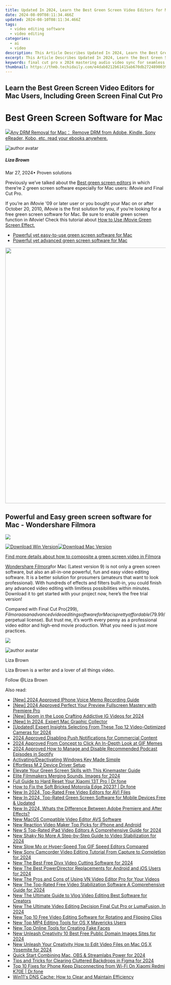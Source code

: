 ```yaml
---
title: Updated In 2024, Learn the Best Green Screen Video Editors for Mac Users, Including Green Screen Final Cut Pro
date: 2024-08-09T08:11:34.466Z
updated: 2024-08-10T08:11:34.466Z
tags: 
  - video editing software
  - video editing
categories: 
  - ai
  - video
description: This Article Describes Updated In 2024, Learn the Best Green Screen Video Editors for Mac Users, Including Green Screen Final Cut Pro
excerpt: This Article Describes Updated In 2024, Learn the Best Green Screen Video Editors for Mac Users, Including Green Screen Final Cut Pro
keywords: final cut pro x 2024 mastering audio video sync for seamless edits,uncover the best green screen software for mac video editing,the great debate final cut pro vs lumafusion for video editing,discover the best free green screen apps for mobile video editing,best free green screen video editing apps for android and ios users,learn the best green screen video editors for mac users including green screen final cut pro,lumafusion or final cut pro the battle for video editing supremacy
thumbnail: https://thmb.techidaily.com/e4dab8212b61415ab670db2724890039dc218886423e579644f1092e23638fe5.jpg
---
```


## Learn the Best Green Screen Video Editors for Mac Users, Including Green Screen Final Cut Pro

# Best Green Screen Software for Mac

<!-- affiliate ads begin -->
<a href="https://secure.2checkout.com/order/checkout.php?PRODS=4600114&QTY=1&AFFILIATE=108875&CART=1"><img src="https://www.epubor.com/images/drm-removal-feature2.png" border="0">Any DRM Removal for Mac： Remove DRM from Adobe, Kindle, Sony eReader, Kobo, etc, read your ebooks anywhere.</a>
<!-- affiliate ads end -->
![author avatar](https://lh5.googleusercontent.com/-AIMmjowaFs4/AAAAAAAAAAI/AAAAAAAAABc/Y5UmwDaI7HU/s250-c-k/photo.jpg)

##### Liza Brown

 Mar 27, 2024• Proven solutions

Previously we’ve talked about the [Best green screen editors](https://tools.techidaily.com/wondershare/filmora/download/) in which there’re 2 green screen software especially for Mac users: iMovie and Final Cut Pro.

If you’re an iMovie '09 or later user or you bought your Mac on or after October 20, 2010, iMovie is the first solution for you, if you’re looking for a free green screen software for Mac. Be sure to enable green screen function in iMovie! Check this tutorial about [How to Use iMovie Green Screen Effect.](https://tools.techidaily.com/wondershare/filmora/download/)

* [Powerful yet easy-to-use green screen software for Mac](#part1)
* [Powerful yet advanced green screen software for Mac](#part2)

<!-- affiliate ads begin -->
<a href="https://aspironcom.sjv.io/c/5597632/1941789/21554" target="_top" id="1941789"><img src="//a.impactradius-go.com/display-ad/21554-1941789" border="0" alt="" width="650" height="800"/></a><img height="0" width="0" src="https://imp.pxf.io/i/5597632/1941789/21554" style="position:absolute;visibility:hidden;" border="0" />
<!-- affiliate ads end -->
## Powerful and Easy green screen software for Mac - Wondershare Filmora

<!-- affiliate ads begin -->
<a href="https://store.absolute.com/order/checkout.php?PRODS=4601998&QTY=1&AFFILIATE=108875&CART=1"><img src="https://secure.avangate.com/images/merchant/ef70e26a0b5da778eda3f48014d087cd/728x90_larger-shield.jpg" border="0"></a>
<!-- affiliate ads end -->
[![Download Win Version](https://images.wondershare.com/filmora/guide/download-btn-win.jpg)](https://tools.techidaily.com/wondershare/filmora/download/)[![Download Mac Version](https://images.wondershare.com/filmora/guide/download-btn-mac.jpg)](https://tools.techidaily.com/wondershare/filmora/download/)

[Find more details about how to composite a green screen video in Filmora](https://tools.techidaily.com/wondershare/filmora/download/)

[Wondershare Filmora](https://tools.techidaily.com/wondershare/filmora/download/)for Mac (Latest version 9) is not only a green screen software, but also an all-in-one powerful, fun and easy video editing software. It is a better solution for prosumers (amateurs that want to look professional). With hundreds of effects and filters built-in, you could finish any advanced video editing with limitless possibilities within minutes. Download it to get started with your project now, here’s the free trial version!

Compared with Final Cut Pro($299), Filmora as an advanced video editing software for Mac is pretty affordable ($79.99/perpetual license). But trust me, it’s worth every penny as a professional video editor and high-end movie production. What you need is just more practices.

<!-- affiliate ads begin -->
<a href="https://store.movavi.com/affiliate.php?ACCOUNT=MOVAVI&AFFILIATE=108875&PATH=https%3A%2F%2Fwww.movavi.com%3FAFFILIATE%3D108875%26RESOURCE%3DMovavi%2BVideo%2BConverter%2BBox"><img src="https://mcusercontent.com/0885a03ded3d480dca9287f12/images/8020c1dc-518e-3bdf-6e7b-e6d1bdf1597b.jpg" border="0"></a>
<!-- affiliate ads end -->
![author avatar](https://lh5.googleusercontent.com/-AIMmjowaFs4/AAAAAAAAAAI/AAAAAAAAABc/Y5UmwDaI7HU/s250-c-k/photo.jpg)

Liza Brown

Liza Brown is a writer and a lover of all things video.

Follow @Liza Brown

<span class="atpl-alsoreadstyle">Also read:</span>
<div><ul>
<li><a href="https://screen-video-capture.techidaily.com/new-2024-approved-iphone-voice-memo-recording-guide/"><u>[New] 2024 Approved  IPhone Voice Memo Recording Guide</u></a></li>
<li><a href="https://fox-glue.techidaily.com/new-2024-approved-perfect-your-preview-fullscreen-mastery-with-premiere-pro/"><u>[New] 2024 Approved  Perfect Your Preview  Fullscreen Mastery with Premiere Pro</u></a></li>
<li><a href="https://instagram-clips.techidaily.com/new-boom-in-the-loop-crafting-addictive-ig-videos-for-2024/"><u>[New] Boom in the Loop  Crafting Addictive IG Videos for 2024</u></a></li>
<li><a href="https://digital-screen-recording.techidaily.com/new-in-2024-expert-mac-graphic-collector/"><u>[New] In 2024, Expert Mac Graphic Collector</u></a></li>
<li><a href="https://facebook-video-footage.techidaily.com/updated-expert-insights-selecting-from-these-top-12-video-optimized-cameras-for-2024/"><u>[Updated] Expert Insights  Selecting From These Top 12 Video-Optimized Cameras for 2024</u></a></li>
<li><a href="https://facebook-videos.techidaily.com/2024-approved-disabling-push-notifications-for-commercial-content/"><u>2024 Approved  Disabling Push Notifications for Commercial Content</u></a></li>
<li><a href="https://some-skills.techidaily.com/2024-approved-from-concept-to-click-an-in-depth-look-at-gif-memes/"><u>2024 Approved  From Concept to Click  An In-Depth Look at GIF Memes</u></a></li>
<li><a href="https://fox-cloud.techidaily.com/2024-approved-how-to-manage-and-disable-recommended-podcast-episodes-in-spotify/"><u>2024 Approved  How to Manage and Disable Recommended Podcast Episodes in Spotify</u></a></li>
<li><a href="https://win11-tips.techidaily.com/activatingdeactivating-windows-key-made-simple/"><u>Activating/Deactivating Windows Key Made Simple</u></a></li>
<li><a href="https://driver-install.techidaily.com/effortless-m2-device-driver-setup/"><u>Effortless M.2 Device Driver Setup</u></a></li>
<li><a href="https://fox-http.techidaily.com/elevate-your-green-screen-skills-with-this-kinemaster-guide/"><u>Elevate Your Green Screen Skills with This Kinemaster Guide</u></a></li>
<li><a href="https://youtube-data.techidaily.com/-filmmakers-merging-sounds-images-for-2024/"><u>Elite Filmmakers Merging Sounds, Images for 2024</u></a></li>
<li><a href="https://techidaily.com/full-guide-to-hard-reset-your-xiaomi-13t-pro-drfone-by-drfone-reset-android-reset-android/"><u>Full Guide to Hard Reset Your Xiaomi 13T Pro | Dr.fone</u></a></li>
<li><a href="https://fix-guide.techidaily.com/how-to-fix-the-soft-bricked-motorola-edge-2023-drfone-by-drfone-fix-android-problems-fix-android-problems/"><u>How to Fix the Soft Bricked Motorola Edge 2023? | Dr.fone</u></a></li>
<li><a href="https://smart-video-editing.techidaily.com/new-in-2024-top-rated-free-video-editors-for-avi-files/"><u>New In 2024, Top-Rated Free Video Editors for AVI Files</u></a></li>
<li><a href="https://smart-video-editing.techidaily.com/new-in-2024-top-rated-green-screen-software-for-mobile-devices-free-and-updated/"><u>New In 2024, Top-Rated Green Screen Software for Mobile Devices Free & Updated</u></a></li>
<li><a href="https://smart-video-editing.techidaily.com/new-in-2024-whats-the-difference-between-adobe-premiere-and-after-effects/"><u>New In 2024, Whats the Difference Between Adobe Premiere and After Effects?</u></a></li>
<li><a href="https://smart-video-editing.techidaily.com/new-macos-compatible-video-editor-avs-software/"><u>New MacOS Compatible Video Editor AVS Software</u></a></li>
<li><a href="https://smart-video-editing.techidaily.com/new-reaction-video-maker-top-picks-for-iphone-and-android/"><u>New Reaction Video Maker Top Picks for iPhone and Android</u></a></li>
<li><a href="https://smart-video-editing.techidaily.com/new-s-top-rated-ipad-video-editors-a-comprehensive-guide-for-2024/"><u>New S Top-Rated iPad Video Editors A Comprehensive Guide for 2024</u></a></li>
<li><a href="https://smart-video-editing.techidaily.com/new-shaky-no-more-a-step-by-step-guide-to-video-stabilization-for-2024/"><u>New Shaky No More A Step-by-Step Guide to Video Stabilization for 2024</u></a></li>
<li><a href="https://smart-video-editing.techidaily.com/new-slow-mo-or-hyper-speed-top-gif-speed-editors-compared/"><u>New Slow Mo or Hyper-Speed Top GIF Speed Editors Compared</u></a></li>
<li><a href="https://smart-video-editing.techidaily.com/new-sony-camcorder-video-editing-tutorial-from-capture-to-completion-for-2024/"><u>New Sony Camcorder Video Editing Tutorial From Capture to Completion for 2024</u></a></li>
<li><a href="https://smart-video-editing.techidaily.com/new-the-best-free-divx-video-cutting-software-for-2024/"><u>New The Best Free Divx Video Cutting Software for 2024</u></a></li>
<li><a href="https://smart-video-editing.techidaily.com/new-the-best-powerdirector-replacements-for-android-and-ios-users-for-2024/"><u>New The Best PowerDirector Replacements for Android and iOS Users for 2024</u></a></li>
<li><a href="https://smart-video-editing.techidaily.com/new-the-pros-and-cons-of-using-vn-video-editor-pro-for-your-videos/"><u>New The Pros and Cons of Using VN Video Editor Pro for Your Videos</u></a></li>
<li><a href="https://smart-video-editing.techidaily.com/new-the-top-rated-free-video-stabilization-software-a-comprehensive-guide-for-2024/"><u>New The Top-Rated Free Video Stabilization Software A Comprehensive Guide for 2024</u></a></li>
<li><a href="https://smart-video-editing.techidaily.com/new-the-ultimate-guide-to-vlog-video-editing-best-software-for-creators/"><u>New The Ultimate Guide to Vlog Video Editing Best Software for Creators</u></a></li>
<li><a href="https://smart-video-editing.techidaily.com/new-the-ultimate-video-editing-decision-final-cut-pro-or-lumafusion-in-2024/"><u>New The Ultimate Video Editing Decision Final Cut Pro or LumaFusion, In 2024</u></a></li>
<li><a href="https://smart-video-editing.techidaily.com/new-top-10-free-video-editing-software-for-rotating-and-flipping-clips/"><u>New Top 10 Free Video Editing Software for Rotating and Flipping Clips</u></a></li>
<li><a href="https://smart-video-editing.techidaily.com/new-top-mp4-editing-tools-for-os-x-mavericks-users/"><u>New Top MP4 Editing Tools for OS X Mavericks Users</u></a></li>
<li><a href="https://smart-video-editing.techidaily.com/new-top-online-tools-for-creating-fake-faces/"><u>New Top Online Tools for Creating Fake Faces</u></a></li>
<li><a href="https://smart-video-editing.techidaily.com/new-unleash-creativity-10-best-free-public-domain-images-sites-for-2024/"><u>New Unleash Creativity 10 Best Free Public Domain Images Sites for 2024</u></a></li>
<li><a href="https://smart-video-editing.techidaily.com/new-unleash-your-creativity-how-to-edit-video-files-on-mac-os-x-yosemite-for-2024/"><u>New Unleash Your Creativity How to Edit Video Files on Mac OS X Yosemite for 2024</u></a></li>
<li><a href="https://extra-skills.techidaily.com/quick-start-combining-mac-obs-and-streamlabs-power-for-2024/"><u>Quick Start  Combining Mac, OBS & Streamlabs Power for 2024</u></a></li>
<li><a href="https://some-approaches.techidaily.com/tips-and-tricks-for-clearing-cluttered-backdrops-in-figma-for-2024/"><u>Tips and Tricks for Clearing Cluttered Backdrops in Figma for 2024</u></a></li>
<li><a href="https://howto.techidaily.com/top-10-fixes-for-phone-keep-disconnecting-from-wi-fi-on-xiaomi-redmi-k70e-drfone-by-drfone-fix-android-problems-fix-android-problems/"><u>Top 10 Fixes for Phone Keep Disconnecting from Wi-Fi On Xiaomi Redmi K70E | Dr.fone</u></a></li>
<li><a href="https://win11.techidaily.com/win11s-dns-cache-how-to-clear-and-maintain-efficiency/"><u>Win11's DNS Cache: How to Clear and Maintain Efficiency</u></a></li>
</ul></div>

<ins class="adsbygoogle"
      style="display:block"
      data-ad-client="ca-pub-7571918770474297"
      data-ad-slot="8358498916"
      data-ad-format="auto"
      data-full-width-responsive="true"></ins>